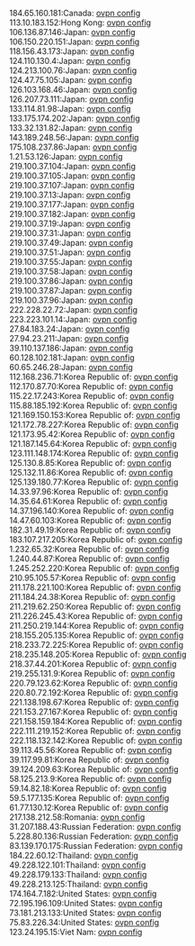 184.65.160.181:Canada: [ovpn config](vpn/184_65_160_181.ovpn)  
113.10.183.152:Hong Kong: [ovpn config](vpn/113_10_183_152.ovpn)  
106.136.87.146:Japan: [ovpn config](vpn/106_136_87_146.ovpn)  
106.150.220.151:Japan: [ovpn config](vpn/106_150_220_151.ovpn)  
118.156.43.173:Japan: [ovpn config](vpn/118_156_43_173.ovpn)  
124.110.130.4:Japan: [ovpn config](vpn/124_110_130_4.ovpn)  
124.213.100.76:Japan: [ovpn config](vpn/124_213_100_76.ovpn)  
124.47.75.105:Japan: [ovpn config](vpn/124_47_75_105.ovpn)  
126.103.168.46:Japan: [ovpn config](vpn/126_103_168_46.ovpn)  
126.207.73.111:Japan: [ovpn config](vpn/126_207_73_111.ovpn)  
133.114.81.98:Japan: [ovpn config](vpn/133_114_81_98.ovpn)  
133.175.174.202:Japan: [ovpn config](vpn/133_175_174_202.ovpn)  
133.32.131.82:Japan: [ovpn config](vpn/133_32_131_82.ovpn)  
143.189.248.56:Japan: [ovpn config](vpn/143_189_248_56.ovpn)  
175.108.237.86:Japan: [ovpn config](vpn/175_108_237_86.ovpn)  
1.21.53.126:Japan: [ovpn config](vpn/1_21_53_126.ovpn)  
219.100.37.104:Japan: [ovpn config](vpn/219_100_37_104.ovpn)  
219.100.37.105:Japan: [ovpn config](vpn/219_100_37_105.ovpn)  
219.100.37.107:Japan: [ovpn config](vpn/219_100_37_107.ovpn)  
219.100.37.13:Japan: [ovpn config](vpn/219_100_37_13.ovpn)  
219.100.37.177:Japan: [ovpn config](vpn/219_100_37_177.ovpn)  
219.100.37.182:Japan: [ovpn config](vpn/219_100_37_182.ovpn)  
219.100.37.19:Japan: [ovpn config](vpn/219_100_37_19.ovpn)  
219.100.37.31:Japan: [ovpn config](vpn/219_100_37_31.ovpn)  
219.100.37.49:Japan: [ovpn config](vpn/219_100_37_49.ovpn)  
219.100.37.51:Japan: [ovpn config](vpn/219_100_37_51.ovpn)  
219.100.37.55:Japan: [ovpn config](vpn/219_100_37_55.ovpn)  
219.100.37.58:Japan: [ovpn config](vpn/219_100_37_58.ovpn)  
219.100.37.86:Japan: [ovpn config](vpn/219_100_37_86.ovpn)  
219.100.37.87:Japan: [ovpn config](vpn/219_100_37_87.ovpn)  
219.100.37.96:Japan: [ovpn config](vpn/219_100_37_96.ovpn)  
222.228.22.72:Japan: [ovpn config](vpn/222_228_22_72.ovpn)  
223.223.101.14:Japan: [ovpn config](vpn/223_223_101_14.ovpn)  
27.84.183.24:Japan: [ovpn config](vpn/27_84_183_24.ovpn)  
27.94.23.211:Japan: [ovpn config](vpn/27_94_23_211.ovpn)  
39.110.137.186:Japan: [ovpn config](vpn/39_110_137_186.ovpn)  
60.128.102.181:Japan: [ovpn config](vpn/60_128_102_181.ovpn)  
60.65.246.28:Japan: [ovpn config](vpn/60_65_246_28.ovpn)  
112.168.236.71:Korea Republic of: [ovpn config](vpn/112_168_236_71.ovpn)  
112.170.87.70:Korea Republic of: [ovpn config](vpn/112_170_87_70.ovpn)  
115.22.17.243:Korea Republic of: [ovpn config](vpn/115_22_17_243.ovpn)  
115.88.185.192:Korea Republic of: [ovpn config](vpn/115_88_185_192.ovpn)  
121.169.150.153:Korea Republic of: [ovpn config](vpn/121_169_150_153.ovpn)  
121.172.78.227:Korea Republic of: [ovpn config](vpn/121_172_78_227.ovpn)  
121.173.95.42:Korea Republic of: [ovpn config](vpn/121_173_95_42.ovpn)  
121.187.145.64:Korea Republic of: [ovpn config](vpn/121_187_145_64.ovpn)  
123.111.148.174:Korea Republic of: [ovpn config](vpn/123_111_148_174.ovpn)  
125.130.8.85:Korea Republic of: [ovpn config](vpn/125_130_8_85.ovpn)  
125.132.11.86:Korea Republic of: [ovpn config](vpn/125_132_11_86.ovpn)  
125.139.180.77:Korea Republic of: [ovpn config](vpn/125_139_180_77.ovpn)  
14.33.97.96:Korea Republic of: [ovpn config](vpn/14_33_97_96.ovpn)  
14.35.64.61:Korea Republic of: [ovpn config](vpn/14_35_64_61.ovpn)  
14.37.196.140:Korea Republic of: [ovpn config](vpn/14_37_196_140.ovpn)  
14.47.60.103:Korea Republic of: [ovpn config](vpn/14_47_60_103.ovpn)  
182.31.49.19:Korea Republic of: [ovpn config](vpn/182_31_49_19.ovpn)  
183.107.217.205:Korea Republic of: [ovpn config](vpn/183_107_217_205.ovpn)  
1.232.65.32:Korea Republic of: [ovpn config](vpn/1_232_65_32.ovpn)  
1.240.44.87:Korea Republic of: [ovpn config](vpn/1_240_44_87.ovpn)  
1.245.252.220:Korea Republic of: [ovpn config](vpn/1_245_252_220.ovpn)  
210.95.105.57:Korea Republic of: [ovpn config](vpn/210_95_105_57.ovpn)  
211.178.221.100:Korea Republic of: [ovpn config](vpn/211_178_221_100.ovpn)  
211.184.24.38:Korea Republic of: [ovpn config](vpn/211_184_24_38.ovpn)  
211.219.62.250:Korea Republic of: [ovpn config](vpn/211_219_62_250.ovpn)  
211.226.245.43:Korea Republic of: [ovpn config](vpn/211_226_245_43.ovpn)  
211.250.219.144:Korea Republic of: [ovpn config](vpn/211_250_219_144.ovpn)  
218.155.205.135:Korea Republic of: [ovpn config](vpn/218_155_205_135.ovpn)  
218.233.72.225:Korea Republic of: [ovpn config](vpn/218_233_72_225.ovpn)  
218.235.148.205:Korea Republic of: [ovpn config](vpn/218_235_148_205.ovpn)  
218.37.44.201:Korea Republic of: [ovpn config](vpn/218_37_44_201.ovpn)  
219.255.131.9:Korea Republic of: [ovpn config](vpn/219_255_131_9.ovpn)  
220.79.123.62:Korea Republic of: [ovpn config](vpn/220_79_123_62.ovpn)  
220.80.72.192:Korea Republic of: [ovpn config](vpn/220_80_72_192.ovpn)  
221.138.198.67:Korea Republic of: [ovpn config](vpn/221_138_198_67.ovpn)  
221.153.27.167:Korea Republic of: [ovpn config](vpn/221_153_27_167.ovpn)  
221.158.159.184:Korea Republic of: [ovpn config](vpn/221_158_159_184.ovpn)  
222.111.219.152:Korea Republic of: [ovpn config](vpn/222_111_219_152.ovpn)  
222.118.132.142:Korea Republic of: [ovpn config](vpn/222_118_132_142.ovpn)  
39.113.45.56:Korea Republic of: [ovpn config](vpn/39_113_45_56.ovpn)  
39.117.99.81:Korea Republic of: [ovpn config](vpn/39_117_99_81.ovpn)  
39.124.209.63:Korea Republic of: [ovpn config](vpn/39_124_209_63.ovpn)  
58.125.213.9:Korea Republic of: [ovpn config](vpn/58_125_213_9.ovpn)  
59.14.82.18:Korea Republic of: [ovpn config](vpn/59_14_82_18.ovpn)  
59.5.177.135:Korea Republic of: [ovpn config](vpn/59_5_177_135.ovpn)  
61.77.130.12:Korea Republic of: [ovpn config](vpn/61_77_130_12.ovpn)  
217.138.212.58:Romania: [ovpn config](vpn/217_138_212_58.ovpn)  
31.207.188.43:Russian Federation: [ovpn config](vpn/31_207_188_43.ovpn)  
5.228.80.136:Russian Federation: [ovpn config](vpn/5_228_80_136.ovpn)  
83.139.170.175:Russian Federation: [ovpn config](vpn/83_139_170_175.ovpn)  
184.22.60.12:Thailand: [ovpn config](vpn/184_22_60_12.ovpn)  
49.228.122.101:Thailand: [ovpn config](vpn/49_228_122_101.ovpn)  
49.228.179.133:Thailand: [ovpn config](vpn/49_228_179_133.ovpn)  
49.228.213.125:Thailand: [ovpn config](vpn/49_228_213_125.ovpn)  
174.164.7.182:United States: [ovpn config](vpn/174_164_7_182.ovpn)  
72.195.196.109:United States: [ovpn config](vpn/72_195_196_109.ovpn)  
73.181.213.133:United States: [ovpn config](vpn/73_181_213_133.ovpn)  
75.83.226.34:United States: [ovpn config](vpn/75_83_226_34.ovpn)  
123.24.195.15:Viet Nam: [ovpn config](vpn/123_24_195_15.ovpn)  
